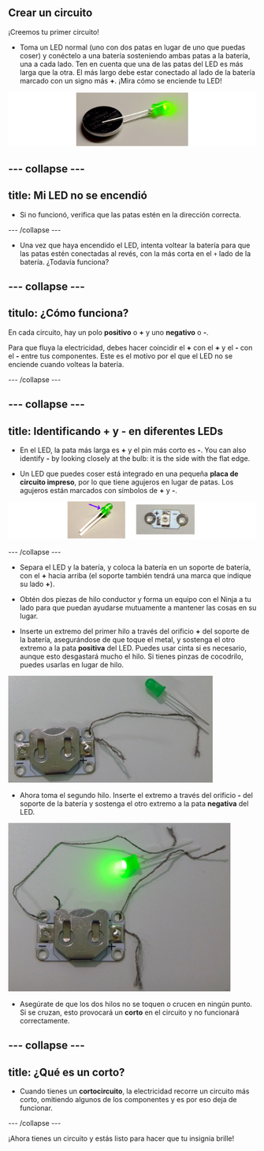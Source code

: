 ## Crear un circuito

¡Creemos tu primer circuito!

+ Toma un LED normal (uno con dos patas en lugar de uno que puedas coser) y conéctelo a una batería sosteniendo ambas patas a la batería, una a cada lado. Ten en cuenta que una de las patas del LED es más larga que la otra. El más largo debe estar conectado al lado de la batería marcado con un signo más **+**. ¡Mira cómo se enciende tu LED!

![](images/LED_battery_140_291_650.png)

--- collapse ---
---
title: Mi LED no se encendió
---

+ Si no funcionó, verifica que las patas estén en la dirección correcta.

--- /collapse ---

+ Una vez que haya encendido el LED, intenta voltear la batería para que las patas estén conectadas al revés, con la más corta en el `+` lado de la batería. ¿Todavía funciona?

--- collapse ---
---
titulo: ¿Cómo funciona?
---

En cada circuito, hay un polo **positivo** o **+** y uno **negativo** o **-**.

Para que fluya la electricidad, debes hacer coincidir el **+** con el **+** y el **-** con el **-** entre tus componentes. Este es el motivo por el que el LED no se enciende cuando volteas la batería.

--- /collapse ---

--- collapse ---
---
title: Identificando + y - en diferentes LEDs
---

+ En el LED, la pata más larga es **+** y el pin más corto es **-**. You can also identify **-** by looking closely at the bulb: it is the side with the flat edge.

+ Un LED que puedes coser está integrado en una pequeña **placa de circuito impreso**, por lo que tiene agujeros en lugar de patas. Los agujeros están marcados con símbolos de **+** y **-**.

![](images/LEDs_pos_neg_100_650.png)

--- /collapse ---

+ Separa el LED y la batería, y coloca la batería en un soporte de batería, con el **+** hacia arriba (el soporte también tendrá una marca que indique su lado **+**).

+ Obtén dos piezas de hilo conductor y forma un equipo con el Ninja a tu lado para que puedan ayudarse mutuamente a mantener las cosas en su lugar.

+ Inserte un extremo del primer hilo a través del orificio **+** del soporte de la batería, asegurándose de que toque el metal, y sostenga el otro extremo a la pata **positiva** del LED. Puedes usar cinta si es necesario, aunque esto desgastará mucho el hilo. Si tienes pinzas de cocodrilo, puedes usarlas en lugar de hilo.

![](images/circuit_thread_pos.png)

+ Ahora toma el segundo hilo. Inserte el extremo a través del orificio **-** del soporte de la batería y sostenga el otro extremo a la pata **negativa** del LED.

![](images/circuit_thread_complete.png)

+ Asegúrate de que los dos hilos no se toquen o crucen en ningún punto. Si se cruzan, esto provocará un **corto** en el circuito y no funcionará correctamente.

--- collapse ---
---
title: ¿Qué es un corto?
---

+ Cuando tienes un **cortocircuito**, la electricidad recorre un circuito más corto, omitiendo algunos de los componentes y es por eso deja de funcionar.

--- /collapse ---

¡Ahora tienes un circuito y estás listo para hacer que tu insignia brille!
